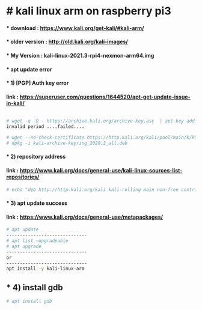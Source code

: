 # &#35; kali linux arm on raspberry pi3

#### &#42; download : <https://www.kali.org/get-kali/#kali-arm/>
#### &#42; older version : <http://old.kali.org/kali-images/>

#### &#42; My Version : kali-linux-2021.3-rpi4-nexmon-arm64.img


#### &#42; apt update error
#### &#42; 1) [PGP] Auth key error
#### link : <https://superuser.com/questions/1644520/apt-get-update-issue-in-kali/>
```bash

# wget -q -O - https://archive.kali.org/archive-key.asc  | apt-key add –
invalid period ....failed....

# wget --no-check-certificate https://http.kali.org/kali/pool/main/k/kali-archive-keyring/kali-archive-keyring_2020.2_all.deb
# dpkg -i kali-archive-keyring_2020.2_all.deb
```

#### &#42; 2) repository address
#### link : <https://www.kali.org/docs/general-use/kali-linux-sources-list-repositories/>
```bash
# echo "deb http://http.kali.org/kali kali-rolling main non-free contrib" | sudo tee /etc/apt/sources.list
```

#### &#42; 3) apt update success
#### link : <https://www.kali.org/docs/general-use/metapackages/>
```bash
# apt update
------------------------------
# apt list –upgradeable
# apt upgrade
------------------------------
or
------------------------------
apt install -y kali-linux-arm

```


## &#42; 4) install gdb
```bash
# apt install gdb

```

